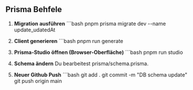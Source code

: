 ## Prisma Behfele

1.  **Migration ausführen**
    ´´´bash
    pnpm prisma migrate dev --name update_udatedAt

2.  **Client generieren**
    ´´´bash
    pnpm run generate

3.  **Prisma-Studio öffnen (Browser-Oberfläche)**
    ´´´bash
    pnpm run studio

4.  **Schema ändern**
    Du bearbeitest prisma/schema.prisma.

5.  **Neuer Github Push**
    ´´´bash
    git add .
    git commit -m "DB schema update"
    git push origin main
